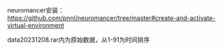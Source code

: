 neuromancer安装：https://github.com/pnnl/neuromancer/tree/master#create-and-activate-virtual-environment

data20231208.rar内为原始数据，从1-91为时间排序
